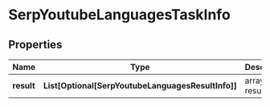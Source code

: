 # SerpYoutubeLanguagesTaskInfo


## Properties

| Name | Type | Description | Notes |
|------------ | ------------- | ------------- | -------------|
**result** | **List[Optional[SerpYoutubeLanguagesResultInfo]]** | array of results |[optional]|